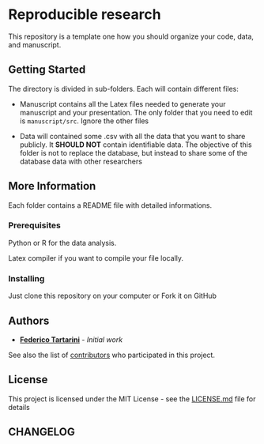 # Reproducible research

This repository is a template one how you should organize your code, data, and manuscript.

## Getting Started

The directory is divided in sub-folders. Each will contain different files:

* Manuscript contains all the Latex files needed to generate your manuscript and your presentation. The only folder that you need to edit is `manuscript/src`. Ignore the other files

* Data will contained some .csv with all the data that you want to share publicly. It **SHOULD NOT** contain identifiable data. The objective of this folder is not to replace the database, but instead to share some of the database data with other researchers 

## More Information

Each folder contains a README file with detailed informations.

### Prerequisites

Python or R for the data analysis.

Latex compiler if you want to compile your file locally.

### Installing

Just clone this repository on your computer or Fork it on GitHub

## Authors

* **[Federico Tartarini](https://github.com/FedericoTartarini)** - *Initial work*

See also the list of [contributors](https://github.com/FedericoTartarini/reproducible-research/contributors) who participated in this project.

## License

This project is licensed under the MIT License - see the [LICENSE.md](LICENSE.md) file for details

## CHANGELOG
